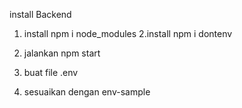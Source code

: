  install Backend
1. install  npm i node_modules
2.install  npm i dontenv
3. jalankan  npm start

4. buat file .env
5. sesuaikan dengan env-sample
